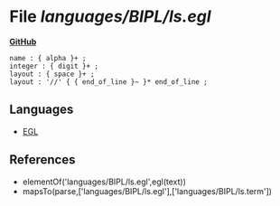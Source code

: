 # File _languages/BIPL/ls.egl_
**[GitHub](https://github.com/softlang/yas/blob/master/languages/BIPL/ls.egl)**
```
name : { alpha }+ ;
integer : { digit }+ ;
layout : { space }+ ;
layout : '//' { { end_of_line }~ }* end_of_line ;
```

## Languages
* [EGL](../languages/EGL.md)

## References
* elementOf('languages/BIPL/ls.egl',egl(text))
* mapsTo(parse,['languages/BIPL/ls.egl'],['languages/BIPL/ls.term'])
